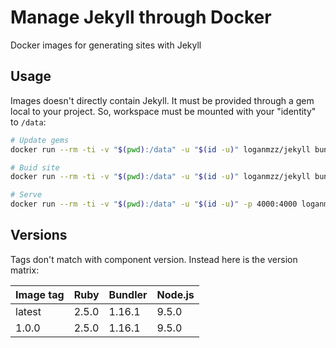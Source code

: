 # Manage Jekyll through Docker

Docker images for generating sites with Jekyll

## Usage

Images doesn't directly contain Jekyll. It must be provided through a gem local to your project. So, workspace must be mounted with your "identity" to `/data`:

```bash
# Update gems
docker run --rm -ti -v "$(pwd):/data" -u "$(id -u)" loganmzz/jekyll bundle install

# Buid site
docker run --rm -ti -v "$(pwd):/data" -u "$(id -u)" loganmzz/jekyll bundle exec jekyll build

# Serve
docker run --rm -ti -v "$(pwd):/data" -u "$(id -u)" -p 4000:4000 loganmzz/jekyll bundle exec jekyll serve -H 0.0.0.0
```


## Versions

Tags don't match with component version. Instead here is the version matrix:

| Image tag | Ruby   | Bundler | Node.js |
| --------- | ------ | ------- | ------- |
| latest    | 2.5.0  | 1.16.1  | 9.5.0   |
| 1.0.0     | 2.5.0  | 1.16.1  | 9.5.0   |

